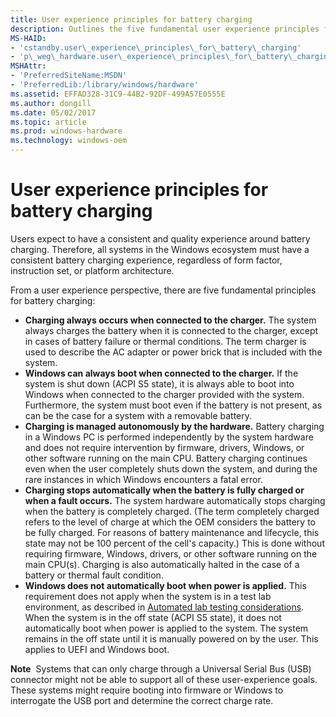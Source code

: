 ```yaml
---
title: User experience principles for battery charging
description: Outlines the five fundamental user experience principles for battery charging.
MS-HAID:
- 'cstandby.user\_experience\_principles\_for\_battery\_charging'
- 'p\_weg\_hardware.user\_experience\_principles\_for\_battery\_charging'
MSHAttr:
- 'PreferredSiteName:MSDN'
- 'PreferredLib:/library/windows/hardware'
ms.assetid: EFFAD328-31C9-44B2-92DF-499A57E0555E
ms.author: dongill
ms.date: 05/02/2017
ms.topic: article
ms.prod: windows-hardware
ms.technology: windows-oem
---
```


# User experience principles for battery charging


Users expect to have a consistent and quality experience around battery charging. Therefore, all systems in the Windows ecosystem must have a consistent battery charging experience, regardless of form factor, instruction set, or platform architecture.

From a user experience perspective, there are five fundamental principles for battery charging:

-   **Charging always occurs when connected to the charger.** The system always charges the battery when it is connected to the charger, except in cases of battery failure or thermal conditions. The term charger is used to describe the AC adapter or power brick that is included with the system.
-   **Windows can always boot when connected to the charger.** If the system is shut down (ACPI S5 state), it is always able to boot into Windows when connected to the charger provided with the system. Furthermore, the system must boot even if the battery is not present, as can be the case for a system with a removable battery.
-   **Charging is managed autonomously by the hardware.** Battery charging in a Windows PC is performed independently by the system hardware and does not require intervention by firmware, drivers, Windows, or other software running on the main CPU. Battery charging continues even when the user completely shuts down the system, and during the rare instances in which Windows encounters a fatal error.
-   **Charging stops automatically when the battery is fully charged or when a fault occurs.** The system hardware automatically stops charging when the battery is completely charged. (The term completely charged refers to the level of charge at which the OEM considers the battery to be fully charged. For reasons of battery maintenance and lifecycle, this state may not be 100 percent of the cell's capacity.) This is done without requiring firmware, Windows, drivers, or other software running on the main CPU(s). Charging is also automatically halted in the case of a battery or thermal fault condition.
-   **Windows does not automatically boot when power is applied.** This requirement does not apply when the system is in a test lab environment, as described in [Automated lab testing considerations](automated-lab-testing-considerations.md). When the system is in the off state (ACPI S5 state), it does not automatically boot when power is applied to the system. The system remains in the off state until it is manually powered on by the user. This applies to UEFI and Windows boot.

**Note**  Systems that can only charge through a Universal Serial Bus (USB) connector might not be able to support all of these user-experience goals. These systems might require booting into firmware or Windows to interrogate the USB port and determine the correct charge rate.

 

 

 






